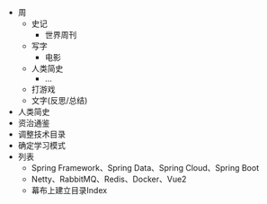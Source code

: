 - 周
    - 史记
        - 世界周刊
    - 写字
        - 电影
    - 人类简史
        - ...
    - 打游戏
    - 文字(反思/总结)
- 人类简史
- 资治通鉴
- 调整技术目录
- 确定学习模式
- 列表
    - Spring Framework、Spring Data、Spring Cloud、Spring Boot
    - Netty、RabbitMQ、Redis、Docker、Vue2
    - 幕布上建立目录Index